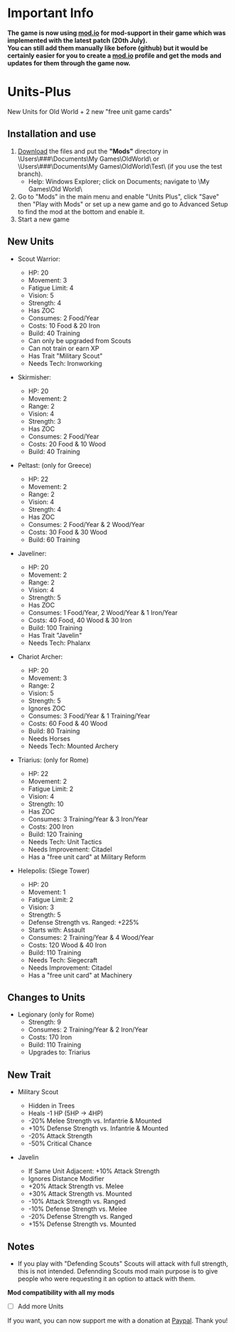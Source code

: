 # Important Info
**The game is now using [mod.io](https://oldworld.mod.io/) for mod-support in their game which was implemented with the latest patch (20th July).<br>
You can still add them manually like before (github) but it would be certainly easier for you to create a [mod.io](https://oldworld.mod.io/) profile and get the mods and updates for them through the game now.**

# Units-Plus
New Units for Old World + 2 new "free unit game cards"

## Installation and use

1. [Download](https://github.com/ShadowDuke/OW_Units-Plus/archive/master.zip) the files and put the **"Mods"** directory in \Users\\###\Documents\My Games\OldWorld\ or \Users\\###\Documents\My Games\OldWorld\Test\ (if you use the test branch).
   - Help: Windows Explorer; click on Documents; navigate to \My Games\Old World\
2. Go to "Mods" in the main menu and enable "Units Plus", click "Save" then "Play with Mods" or set up a new game and go to Advanced Setup to find the mod at the bottom and enable it. 
3. Start a new game


## New Units

- Scout Warrior:
   - HP: 20
   - Movement: 3
   - Fatigue Limit: 4
   - Vision: 5
   - Strength: 4
   - Has ZOC
   - Consumes: 2 Food/Year
   - Costs: 10 Food & 20 Iron
   - Build: 40 Training
   - Can only be upgraded from Scouts
   - Can not train or earn XP
   - Has Trait "Military Scout"
   - Needs Tech: Ironworking

- Skirmisher:
   - HP: 20
   - Movement: 2
   - Range: 2
   - Vision: 4
   - Strength: 3
   - Has ZOC
   - Consumes: 2 Food/Year
   - Costs: 20 Food & 10 Wood
   - Build: 40 Training
   
- Peltast: (only for Greece)
   - HP: 22
   - Movement: 2
   - Range: 2
   - Vision: 4
   - Strength: 4
   - Has ZOC
   - Consumes: 2 Food/Year & 2 Wood/Year
   - Costs: 30 Food & 30 Wood
   - Build: 60 Training

- Javeliner:
   - HP: 20
   - Movement: 2
   - Range: 2
   - Vision: 4
   - Strength: 5
   - Has ZOC
   - Consumes: 1 Food/Year, 2 Wood/Year & 1 Iron/Year
   - Costs: 40 Food, 40 Wood & 30 Iron
   - Build: 100 Training
   - Has Trait "Javelin"
   - Needs Tech: Phalanx
   
- Chariot Archer:
   - HP: 20
   - Movement: 3
   - Range: 2
   - Vision: 5
   - Strength: 5
   - Ignores ZOC
   - Consumes: 3 Food/Year & 1 Training/Year
   - Costs: 60 Food & 40 Wood
   - Build: 80 Training
   - Needs Horses
   - Needs Tech: Mounted Archery
   
- Triarius: (only for Rome)
   - HP: 22
   - Movement: 2
   - Fatigue Limit: 2
   - Vision: 4
   - Strength: 10
   - Has ZOC
   - Consumes: 3 Training/Year & 3 Iron/Year
   - Costs: 200 Iron
   - Build: 120 Training
   - Needs Tech: Unit Tactics
   - Needs Improvement: Citadel
   - Has a "free unit card" at Military Reform
   
- Helepolis: (Siege Tower)
   - HP: 20
   - Movement: 1
   - Fatigue Limit: 2
   - Vision: 3
   - Strength: 5
   - Defense Strength vs. Ranged: +225%
   - Starts with: Assault
   - Consumes: 2 Training/Year & 4 Wood/Year
   - Costs: 120 Wood & 40 Iron
   - Build: 110 Training
   - Needs Tech: Siegecraft
   - Needs Improvement: Citadel
   - Has a "free unit card" at Machinery

## Changes to Units

- Legionary (only for Rome)
   - Strength: 9
   - Consumes: 2 Training/Year & 2 Iron/Year
   - Costs: 170 Iron
   - Build: 110 Training
   - Upgrades to: Triarius
   
## New Trait

- Military Scout
   - Hidden in Trees
   - Heals -1 HP (5HP -> 4HP)
   - -20% Melee Strength vs. Infantrie & Mounted
   - +10% Defense Strength vs. Infantrie & Mounted
   - -20% Attack Strength
   - -50% Critical Chance
   
- Javelin
   - If Same Unit Adjacent: +10% Attack Strength
   - Ignores Distance Modifier
   - +20% Attack Strength vs. Melee
   - +30% Attack Strength vs. Mounted
   - -10% Attack Strength vs. Ranged
   - -10% Defense Strength vs. Melee
   - -20% Defense Strength vs. Ranged
   - +15% Defense Strength vs. Mounted

## Notes  

- If you play with "Defending Scouts" Scouts will attack with full strength, this is not intended. Defennding Scouts mod main purpose is to give people who were requesting it an option to attack with them.

**Mod compatibility with all my mods**

- [ ] Add more Units



If you want, you can now support me with a donation at [Paypal](https://www.paypal.com/cgi-bin/webscr?cmd=_s-xclick&hosted_button_id=5X8TNX5DN2G5C&source=url). Thank you!
